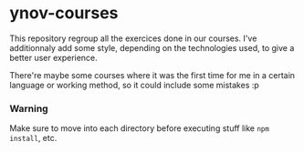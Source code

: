 # ynov-courses

This repository regroup all the exercices done in our courses. 
I've additionnaly add some style, depending on the technologies used, to give a better user experience.

There're maybe some courses where it was the first time for me in a certain language or working method, so it could include some mistakes :p

### Warning

Make sure to move into each directory before executing stuff like `npm install`, etc.